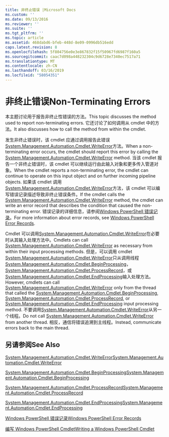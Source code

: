 ```yaml
---
title: 非终止错误 |Microsoft Docs
ms.custom: ''
ms.date: 09/13/2016
ms.reviewer: ''
ms.suite: ''
ms.tgt_pltfrm: ''
ms.topic: article
ms.assetid: 468dabd6-bfeb-448d-8e09-0996db516edd
caps.latest.revision: 8
ms.openlocfilehash: 5f804756e0e3e867832f15f50967fd6987f160a5
ms.sourcegitcommit: caac7d098a448232304c9d6728e7340ec7517a71
ms.translationtype: MT
ms.contentlocale: zh-CN
ms.lasthandoff: 03/16/2019
ms.locfileid: "58054351"
---
```

# <a name="non-terminating-errors"></a><span data-ttu-id="54df8-102">非终止错误</span><span class="sxs-lookup"><span data-stu-id="54df8-102">Non-Terminating Errors</span></span>

<span data-ttu-id="54df8-103">本主题讨论用于报告非终止性错误的方法。</span><span class="sxs-lookup"><span data-stu-id="54df8-103">This topic discusses the method used to report non-terminating errors.</span></span> <span data-ttu-id="54df8-104">它还讨论了如何调用从 cmdlet 中的方法。</span><span class="sxs-lookup"><span data-stu-id="54df8-104">It also discusses how to call the method from within the cmdlet.</span></span>

<span data-ttu-id="54df8-105">发生非终止错误时，该 cmdlet 应通过调用报告此错误[System.Management.Automation.Cmdlet.WriteError](/dotnet/api/System.Management.Automation.Cmdlet.WriteError)方法。</span><span class="sxs-lookup"><span data-stu-id="54df8-105">When a non-terminating error occurs, the cmdlet should report this error by calling the [System.Management.Automation.Cmdlet.WriteError](/dotnet/api/System.Management.Automation.Cmdlet.WriteError) method.</span></span> <span data-ttu-id="54df8-106">当该 cmdlet 报告一个非终止错误时，该 cmdlet 可以继续运行由此输入对象和更多传入管道对象。</span><span class="sxs-lookup"><span data-stu-id="54df8-106">When the cmdlet reports a non-terminating error, the cmdlet can continue to operate on this input object and on further incoming pipeline objects.</span></span> <span data-ttu-id="54df8-107">如果该 cmdlet 调用[System.Management.Automation.Cmdlet.WriteError](/dotnet/api/System.Management.Automation.Cmdlet.WriteError)方法，该 cmdlet 可以编写错误记录描述导致非终止错误条件。</span><span class="sxs-lookup"><span data-stu-id="54df8-107">If the cmdlet calls the [System.Management.Automation.Cmdlet.WriteError](/dotnet/api/System.Management.Automation.Cmdlet.WriteError) method, the cmdlet can write an error record that describes the condition that caused the non-terminating error.</span></span> <span data-ttu-id="54df8-108">错误记录的详细信息，请参阅[Windows PowerShell 错误记录](./windows-powershell-error-records.md)。</span><span class="sxs-lookup"><span data-stu-id="54df8-108">For more information about error records, see [Windows PowerShell Error Records](./windows-powershell-error-records.md).</span></span>

<span data-ttu-id="54df8-109">Cmdlet 可以调用[System.Management.Automation.Cmdlet.WriteError](/dotnet/api/System.Management.Automation.Cmdlet.WriteError)在必要时从其输入处理方法中。</span><span class="sxs-lookup"><span data-stu-id="54df8-109">Cmdlets can call [System.Management.Automation.Cmdlet.WriteError](/dotnet/api/System.Management.Automation.Cmdlet.WriteError) as necessary from within their input processing methods.</span></span> <span data-ttu-id="54df8-110">但是，可以调用 cmdlet [System.Management.Automation.Cmdlet.WriteError](/dotnet/api/System.Management.Automation.Cmdlet.WriteError)只从调用线程[System.Management.Automation.Cmdlet.BeginProcessing](/dotnet/api/System.Management.Automation.Cmdlet.BeginProcessing)， [System.Management.Automation.Cmdlet.ProcessRecord](/dotnet/api/System.Management.Automation.Cmdlet.ProcessRecord)，或[System.Management.Automation.Cmdlet.EndProcessing](/dotnet/api/System.Management.Automation.Cmdlet.EndProcessing)输入处理方法。</span><span class="sxs-lookup"><span data-stu-id="54df8-110">However, cmdlets can call [System.Management.Automation.Cmdlet.WriteError](/dotnet/api/System.Management.Automation.Cmdlet.WriteError) only from the thread that called the [System.Management.Automation.Cmdlet.BeginProcessing](/dotnet/api/System.Management.Automation.Cmdlet.BeginProcessing), [System.Management.Automation.Cmdlet.ProcessRecord](/dotnet/api/System.Management.Automation.Cmdlet.ProcessRecord), or [System.Management.Automation.Cmdlet.EndProcessing](/dotnet/api/System.Management.Automation.Cmdlet.EndProcessing) input processing method.</span></span> <span data-ttu-id="54df8-111">不要调用[System.Management.Automation.Cmdlet.WriteError](/dotnet/api/System.Management.Automation.Cmdlet.WriteError)从另一个线程。</span><span class="sxs-lookup"><span data-stu-id="54df8-111">Do not call [System.Management.Automation.Cmdlet.WriteError](/dotnet/api/System.Management.Automation.Cmdlet.WriteError) from another thread.</span></span> <span data-ttu-id="54df8-112">相反，通信将错误追溯到主线程。</span><span class="sxs-lookup"><span data-stu-id="54df8-112">Instead, communicate errors back to the main thread.</span></span>

## <a name="see-also"></a><span data-ttu-id="54df8-113">另请参阅</span><span class="sxs-lookup"><span data-stu-id="54df8-113">See Also</span></span>

[<span data-ttu-id="54df8-114">System.Management.Automation.Cmdlet.WriteError</span><span class="sxs-lookup"><span data-stu-id="54df8-114">System.Management.Automation.Cmdlet.WriteError</span></span>](/dotnet/api/System.Management.Automation.Cmdlet.WriteError)

[<span data-ttu-id="54df8-115">System.Management.Automation.Cmdlet.BeginProcessing</span><span class="sxs-lookup"><span data-stu-id="54df8-115">System.Management.Automation.Cmdlet.BeginProcessing</span></span>](/dotnet/api/System.Management.Automation.Cmdlet.BeginProcessing)

[<span data-ttu-id="54df8-116">System.Management.Automation.Cmdlet.ProcessRecord</span><span class="sxs-lookup"><span data-stu-id="54df8-116">System.Management.Automation.Cmdlet.ProcessRecord</span></span>](/dotnet/api/System.Management.Automation.Cmdlet.ProcessRecord)

[<span data-ttu-id="54df8-117">System.Management.Automation.Cmdlet.EndProcessing</span><span class="sxs-lookup"><span data-stu-id="54df8-117">System.Management.Automation.Cmdlet.EndProcessing</span></span>](/dotnet/api/System.Management.Automation.Cmdlet.EndProcessing)

[<span data-ttu-id="54df8-118">Windows PowerShell 错误记录</span><span class="sxs-lookup"><span data-stu-id="54df8-118">Windows PowerShell Error Records</span></span>](./windows-powershell-error-records.md)

[<span data-ttu-id="54df8-119">编写 Windows PowerShell Cmdlet</span><span class="sxs-lookup"><span data-stu-id="54df8-119">Writing a Windows PowerShell Cmdlet</span></span>](./writing-a-windows-powershell-cmdlet.md)
